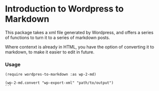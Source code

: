 # Introduction to Wordpress to Markdown

This package takes a xml file generated by Wordpress, and offers a series of functions to turn it to a series of markdown posts.

Where contenxt is already in HTML, you have the option of converting it to markdown, to make it easier to edit in future.

### Usage


````
(require wordpres-to-markdown :as wp-2-md)

(wp-2-md.convert "wp-export-xml" "path/to/output")
```
